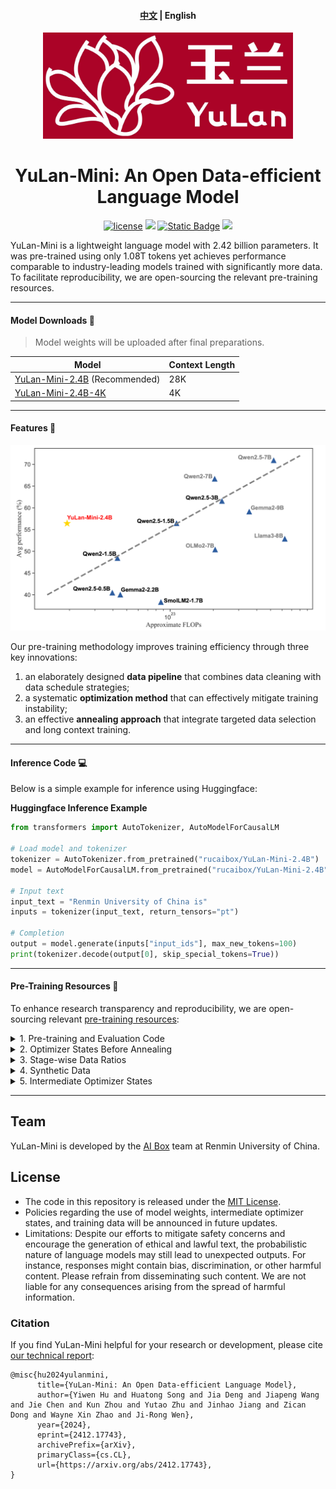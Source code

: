 <h4 align="center">
    <p>
        <a href="https://github.com/RUC-GSAI/YuLan-Mini">中文</a> | <b>English</b>
    <p>
</h4>

<div align=center>
<img src="assets/YuLan-logo.jpg" width="400px">
<h1>YuLan-Mini: An Open Data-efficient Language Model</h1>
<a href="https://github.com/RUC-GSAI/YuLan-Mini/blob/main/LICENSE"><img src="https://img.shields.io/badge/License-MIT-blue" alt="license"></a>
<a href="https://arxiv.org/abs/2412.17743" target="_blank"><img src=https://img.shields.io/badge/arXiv-b5212f.svg?logo=arxiv></a>
<a href="https://huggingface.co/rucaibox"><img alt="Static Badge" src="https://img.shields.io/badge/%F0%9F%A4%97%20Hugging%20Face-blue?color=8A2BE2"></a>
<a><img src="https://img.shields.io/github/stars/RUC-GSAI/YuLan-Mini"></a>
</div>

YuLan-Mini is a lightweight language model with 2.42 billion parameters. It was pre-trained using only 1.08T tokens yet achieves performance comparable to industry-leading models trained with significantly more data. To facilitate reproducibility, we are open-sourcing the relevant pre-training resources.

---

#### Model Downloads 🔗

> Model weights will be uploaded after final preparations.

|  Model  | Context Length |
|---------|----------------|
|  [YuLan-Mini-2.4B](https://huggingface.co/rucaibox/YuLan-Mini-2.4B) (Recommended)  |  28K |
|  [YuLan-Mini-2.4B-4K](https://huggingface.co/rucaibox/YuLan-Mini-2.4B-4K)  |  4K |

---

#### Features 🌟

<div align=center>
<img src="assets/main.png">
</div>

Our pre-training methodology improves training efficiency through three key innovations:

1. an elaborately designed **data pipeline** that combines data cleaning with data schedule strategies;
2. a systematic **optimization method** that can effectively mitigate training instability;
3. an effective **annealing approach** that integrate targeted data selection and long context training.


---

#### Inference Code 💻

Below is a simple example for inference using Huggingface:

**Huggingface Inference Example**
```python
from transformers import AutoTokenizer, AutoModelForCausalLM

# Load model and tokenizer
tokenizer = AutoTokenizer.from_pretrained("rucaibox/YuLan-Mini-2.4B")
model = AutoModelForCausalLM.from_pretrained("rucaibox/YuLan-Mini-2.4B")

# Input text
input_text = "Renmin University of China is"
inputs = tokenizer(input_text, return_tensors="pt")

# Completion
output = model.generate(inputs["input_ids"], max_new_tokens=100)
print(tokenizer.decode(output[0], skip_special_tokens=True))
```

---

#### Pre-Training Resources 🔧

To enhance research transparency and reproducibility, we are open-sourcing relevant [pre-training resources](https://github.com/RUC-GSAI/YuLan-Mini/blob/main/pretrain):

<details><summary>1. Pre-training and Evaluation Code</summary>

The pre-training and evaluation code will be released in a future update.
</details>

<details><summary>2. Optimizer States Before Annealing</summary>

Optimizer states before annealing will be released in a future update.
</details>

<details><summary>3. Stage-wise Data Ratios</summary>

<div align=center>
<img src="https://github.com/RUC-GSAI/YuLan-Mini/blob/main/assets/data-preview.png">
</div>
</details>

<details><summary>4. Synthetic Data</summary>

Data cleaning and synthesis pipeline:
<div align=center>
<img src="https://github.com/RUC-GSAI/YuLan-Mini/blob/main/assets/data-pipeline.png">
</div>
</details>

<details><summary>5. Intermediate Optimizer States</summary>

Intermediate optimizer states will be released in a future update.
</details>

---

## Team

YuLan-Mini is developed by the [AI Box](http://aibox.ruc.edu.cn/) team at Renmin University of China.

## License

- The code in this repository is released under the [MIT License](./LICENSE).
- Policies regarding the use of model weights, intermediate optimizer states, and training data will be announced in future updates.
- Limitations: Despite our efforts to mitigate safety concerns and encourage the generation of ethical and lawful text, the probabilistic nature of language models may still lead to unexpected outputs. For instance, responses might contain bias, discrimination, or other harmful content. Please refrain from disseminating such content. We are not liable for any consequences arising from the spread of harmful information.

### Citation

If you find YuLan-Mini helpful for your research or development, please cite [our technical report](https://arxiv.org/abs/2412.17743):

```
@misc{hu2024yulanmini,
      title={YuLan-Mini: An Open Data-efficient Language Model}, 
      author={Yiwen Hu and Huatong Song and Jia Deng and Jiapeng Wang and Jie Chen and Kun Zhou and Yutao Zhu and Jinhao Jiang and Zican Dong and Wayne Xin Zhao and Ji-Rong Wen},
      year={2024},
      eprint={2412.17743},
      archivePrefix={arXiv},
      primaryClass={cs.CL},
      url={https://arxiv.org/abs/2412.17743}, 
}
```